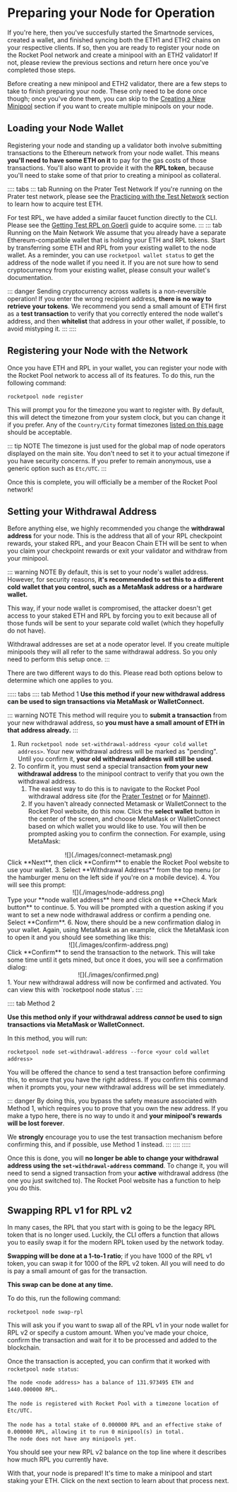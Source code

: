 # Preparing your Node for Operation

If you're here, then you've succesfully started the Smartnode services, created a wallet, and finished syncing both the ETH1 and ETH2 chains on your respective clients. 
If so, then you are ready to register your node on the Rocket Pool network and create a minipool with an ETH2 validator!
If not, please review the previous sections and return here once you've completed those steps.

Before creating a new minipool and ETH2 validator, there are a few steps to take to finish preparing your node.
These only need to be done once though; once you've done them, you can skip to the [Creating a New Minipool](./create-validator.md) section if you want to create multiple minipools on your node.


## Loading your Node Wallet

Registering your node and standing up a validator both involve submitting transactions to the Ethereum network from your node wallet.
This means **you'll need to have some ETH on it** to pay for the gas costs of those transactions.
You'll also want to provide it with the **RPL token**, because you'll need to stake some of that prior to creating a minipool as collateral.

:::: tabs
::: tab Running on the Prater Test Network
If you're running on the Prater test network, please see the [Practicing with the Test Network](../testnet/overview.md) section to learn how to acquire test ETH.

For test RPL, we have added a similar faucet function directly to the CLI.
Please see the [Getting Test RPL on Goerli](../testnet/overview.md#getting-test-rpl-on-goerli) guide to acquire some.
:::
::: tab Running on the Main Network
We assume that you already have a separate Ethereum-compatible wallet that is holding your ETH and RPL tokens.
Start by transferring some ETH and RPL from your existing wallet to the node wallet.
As a reminder, you can use `rocketpool wallet status` to get the address of the node wallet if you need it.
If you are not sure how to send cryptocurrency from your existing wallet, please consult your wallet's documentation.

::: danger
Sending cryptocurrency across wallets is a non-reversible operation!
If you enter the wrong recipient address, **there is no way to retrieve your tokens**.
We recommend you send a small amount of ETH first as a **test transaction** to verify that you correctly entered the node wallet's address, and then **whitelist** that address in your other wallet, if possible, to avoid mistyping it.
:::
::::


## Registering your Node with the Network

Once you have ETH and RPL in your wallet, you can register your node with the Rocket Pool network to access all of its features.
To do this, run the following command:

```
rocketpool node register
```

This will prompt you for the timezone you want to register with.
By default, this will detect the timezone from your system clock, but you can change it if you prefer.
Any of the `Country/City` format timezones [listed on this page](https://en.wikipedia.org/wiki/List_of_tz_database_time_zones) should be acceptable.

::: tip NOTE
The timezone is just used for the global map of node operators displayed on the main site.
You don't need to set it to your actual timezone if you have security concerns.
If you prefer to remain anonymous, use a generic option such as `Etc/UTC`.
:::

Once this is complete, you will officially be a member of the Rocket Pool network!


## Setting your Withdrawal Address

Before anything else, we highly recommended you change the **withdrawal address** for your node.
This is the address that all of your RPL checkpoint rewards, your staked RPL, and your Beacon Chain ETH will be sent to when you claim your checkpoint rewards or exit your validator and withdraw from your minipool.

::: warning NOTE
By default, this is set to your node's wallet address.
However, for security reasons, **it's recommended to set this to a different cold wallet that you control, such as a MetaMask address or a hardware wallet.**

This way, if your node wallet is compromised, the attacker doesn't get access to your staked ETH and RPL by forcing you to exit because all of those funds will be sent to your separate cold wallet (which they hopefully do not have).

Withdrawal addresses are set at a node operator level. If you create multiple minipools they will all refer to the same withdrawal address. So you only need to perform this setup once.
:::

There are two different ways to do this.
Please read both options below to determine which one applies to you.

::::: tabs
:::: tab Method 1
**Use this method if your new withdrawal address can be used to sign transactions via MetaMask or WalletConnect.**

::: warning NOTE
This method will require you to **submit a transaction** from your new withdrawal address, so **you must have a small amount of ETH in that address already.**
:::

1. Run `rocketpool node set-withdrawal-address <your cold wallet address>`. Your new withdrawal address will be marked as "pending". Until you confirm it, **your old withdrawal address will still be used**.
2. To confirm it, you must send a special transaction **from your new withdrawal address** to the minipool contract to verify that you own the withdrawal address.
   1. The easiest way to do this is to navigate to the Rocket Pool withdrawal address site (for the [Prater Testnet](https://testnet.rocketpool.net/withdrawal/) or for [Mainnet](https://stake.rocketpool.net/withdrawal/)).
   2. If you haven't already connected Metamask or WalletConnect to the Rocket Pool website, do this now. Click the **select wallet** button in the center of the screen, and choose MetaMask or WalletConnect based on which wallet you would like to use. You will then be prompted asking you to confirm the connection. For example, using MetaMask:
<center>
![](./images/connect-metamask.png)
</center>
      Click **Next**, then click **Confirm** to enable the Rocket Pool website to use your wallet.
   3. Select **Withdrawal Address** from the top menu (or the hamburger menu on the left side if you're on a mobile device).
   4. You will see this prompt: 
<center>
![](./images/node-address.png)
</center>
      Type your **node wallet address** here and click on the **Check Mark button** to continue.
   5. You will be prompted with a question asking if you want to set a new node withdrawal address or confirm a pending one. Select **Confirm**.
   6. Now, there should be a new confirmation dialog in your wallet. Again, using MetaMask as an example, click the MetaMask icon to open it and you should see something like this:
<center>
![](./images/confirm-address.png)
</center>
      Click **Confirm** to send the transaction to the network. This will take some time until it gets mined, but once it does, you will see a confirmation dialog:
<center>
![](./images/confirmed.png)
</center>
1. Your new withdrawal address will now be confirmed and activated. You can view this with `rocketpool node status`.
::::

:::: tab Method 2

**Use this method only if your withdrawal address *cannot* be used to sign transactions via MetaMask or WalletConnect.**

In this method, you will run:

```
rocketpool node set-withdrawal-address --force <your cold wallet address>
```

You will be offered the chance to send a test transaction before confirming this, to ensure that you have the right address.
If you confirm this command when it prompts you, your new withdrawal address will be set immediately.

::: danger
By doing this, you bypass the safety measure associated with Method 1, which requires you to prove that you own the new address.
If you make a typo here, there is no way to undo it and **your minipool's rewards will be lost forever**.

We **strongly** encourage you to use the test transaction mechanism before confirming this, and if possible, use Method 1 instead.
:::
::::
:::::

Once this is done, you will **no longer be able to change your withdrawal address using the `set-withdrawal-address` command**.
To change it, you will need to send a signed transaction from your **active** withdrawal address (the one you just switched to).
The Rocket Pool website has a function to help you do this.


## Swapping RPL v1 for RPL v2

In many cases, the RPL that you start with is going to be the legacy RPL token that is no longer used.
Luckily, the CLI offers a function that allows you to easily swap it for the modern RPL token used by the network today.

**Swapping will be done at a 1-to-1 ratio**; if you have 1000 of the RPL v1 token, you can swap it for 1000 of the RPL v2 token.
All you will need to do is pay a small amount of gas for the transaction.

**This swap can be done at any time.**

To do this, run the following command:

```
rocketpool node swap-rpl
```

This will ask you if you want to swap all of the RPL v1 in your node wallet for RPL v2 or specify a custom amount.
When you've made your choice, confirm the transaction and wait for it to be processed and added to the blockchain.

Once the transaction is accepted, you can confirm that it worked with `rocketpool node status`:

```
The node <node address> has a balance of 131.973495 ETH and 1440.000000 RPL.

The node is registered with Rocket Pool with a timezone location of Etc/UTC.

The node has a total stake of 0.000000 RPL and an effective stake of 0.000000 RPL, allowing it to run 0 minipool(s) in total.
The node does not have any minipools yet.
```

You should see your new RPL v2 balance on the top line where it describes how much RPL you currently have.

With that, your node is prepared!
It's time to make a minipool and start staking your ETH.
Click on the next section to learn about that process next.